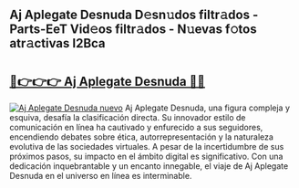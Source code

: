 ## Aj Aplegate Desnuda D𝚎sn𝚞dos filtr𝚊dos - Parts-EeT Vid𝚎os filtr𝚊dos - N𝚞evas f𝚘tos atr𝚊ctivas I2Bca

# <h2><a href="http://mb8zic.tromn.icu/?c=Aj+Aplegate+Desnuda">🔗👉👉👉 Aj Aplegate Desnuda 🔗🔗</a></h2>

[![Aj Aplegate Desnuda nuevo](https://i.imgur.com/pEAQMta.gif)](http://mb8zic.tromn.icu/?c=Aj+Aplegate+Desnuda)
Aj Aplegate Desnuda, una figura compleja y esquiva, desafía la clasificación directa. Su innovador estilo de comunicación en línea ha cautivado y enfurecido a sus seguidores, encendiendo debates sobre ética, autorrepresentación y la naturaleza evolutiva de las sociedades virtuales. A pesar de la incertidumbre de sus próximos pasos, su impacto en el ámbito digital es significativo. Con una dedicación inquebrantable y un encanto innegable, el viaje de Aj Aplegate Desnuda en el universo en línea es interminable.
